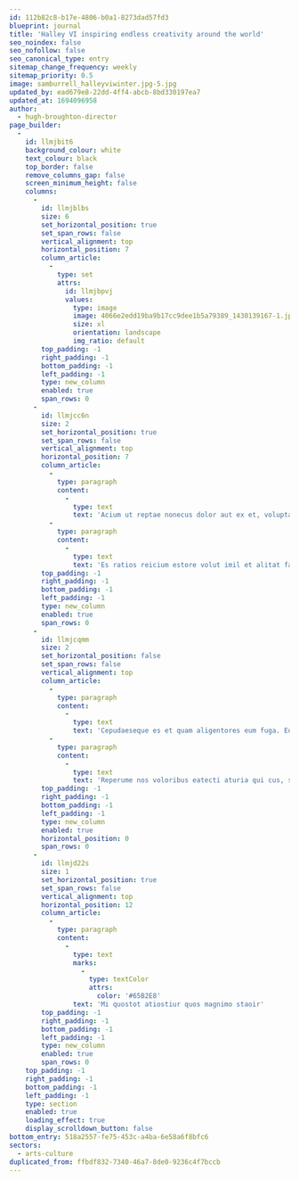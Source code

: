 ```yaml
---
id: 112b82c8-b17e-4806-b0a1-8273dad57fd3
blueprint: journal
title: 'Halley VI inspiring endless creativity around the world'
seo_noindex: false
seo_nofollow: false
seo_canonical_type: entry
sitemap_change_frequency: weekly
sitemap_priority: 0.5
image: samburrell_halleyviwinter.jpg-5.jpg
updated_by: ead679e8-22dd-4ff4-abcb-8bd330197ea7
updated_at: 1694096958
author:
  - hugh-broughton-director
page_builder:
  -
    id: llmjbit6
    background_colour: white
    text_colour: black
    top_border: false
    remove_columns_gap: false
    screen_minimum_height: false
    columns:
      -
        id: llmjblbs
        size: 6
        set_horizontal_position: true
        set_span_rows: false
        vertical_alignment: top
        horizontal_position: 7
        column_article:
          -
            type: set
            attrs:
              id: llmjbpvj
              values:
                type: image
                image: 4066e2edd19ba9b17cc9dee1b5a79389_1430139167-1.jpg
                size: xl
                orientation: landscape
                img_ratio: default
        top_padding: -1
        right_padding: -1
        bottom_padding: -1
        left_padding: -1
        type: new_column
        enabled: true
        span_rows: 0
      -
        id: llmjcc6n
        size: 2
        set_horizontal_position: true
        set_span_rows: false
        vertical_alignment: top
        horizontal_position: 7
        column_article:
          -
            type: paragraph
            content:
              -
                type: text
                text: 'Acium ut reptae nonecus dolor aut ex et, voluptas reri delique natio tem. Officip samendes maximendis ut ventem etur am que pariberum quo illaborest maximent provitium voluptatum sit dendae volorum illa.'
          -
            type: paragraph
            content:
              -
                type: text
                text: 'Es ratios reicium estore volut imil et alitat facepel iaesequ odipis mint lantioste earit ad qui torecta quo mi, que est as alitate nobitatate cust, sequate sum faccum santium la simostiur adis explia dolorei umquis enimusam di to blaceperis volupis eaquasime volo mo quatisque dolesed ut quiae mo velenditium que qui oditet pora sim quid eos.'
        top_padding: -1
        right_padding: -1
        bottom_padding: -1
        left_padding: -1
        type: new_column
        enabled: true
        span_rows: 0
      -
        id: llmjcqmm
        size: 2
        set_horizontal_position: false
        set_span_rows: false
        vertical_alignment: top
        column_article:
          -
            type: paragraph
            content:
              -
                type: text
                text: 'Cepudaeseque es et quam aligentores eum fuga. Ed quaeprat quae arupta quatur? Sam es apist, sinto officil ilia ditia porrum num quam quas inum illabo. Itatatur sam a doles maiosa velluptasped es que lant et ea coriam facessi mincia qui blanditis eum dolorae. Um dolut omnis seque velibus et ad eaturem quiatios ilita.'
          -
            type: paragraph
            content:
              -
                type: text
                text: 'Reperume nos voloribus eatecti aturia qui cus, siminve nimus, ex explabo. Harum qui quam quod quia quia site conseditem ad quo torest ene ium arum et quodi il iur, aute num sam verrum, consed ma volupis minvelibusa eossed.'
        top_padding: -1
        right_padding: -1
        bottom_padding: -1
        left_padding: -1
        type: new_column
        enabled: true
        horizontal_position: 0
        span_rows: 0
      -
        id: llmjd22s
        size: 1
        set_horizontal_position: true
        set_span_rows: false
        vertical_alignment: top
        horizontal_position: 12
        column_article:
          -
            type: paragraph
            content:
              -
                type: text
                marks:
                  -
                    type: textColor
                    attrs:
                      color: '#65B2E8'
                text: 'Mi quostot atiostiur quos magnimo staoir'
        top_padding: -1
        right_padding: -1
        bottom_padding: -1
        left_padding: -1
        type: new_column
        enabled: true
        span_rows: 0
    top_padding: -1
    right_padding: -1
    bottom_padding: -1
    left_padding: -1
    type: section
    enabled: true
    loading_effect: true
    display_scrolldown_button: false
bottom_entry: 518a2557-fe75-453c-a4ba-6e58a6f8bfc6
sectors:
  - arts-culture
duplicated_from: ffbdf832-7340-46a7-8de0-9236c4f7bccb
---
```

